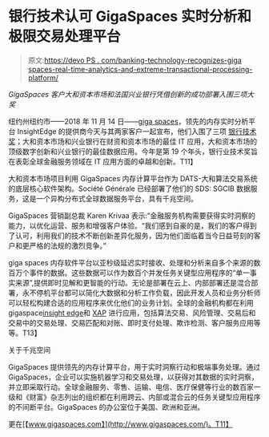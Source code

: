 # 银行技术认可 GigaSpaces 实时分析和极限交易处理平台

> 原文:[https://devo PS . com/banking-technology-recognizes-giga spaces-real-time-analytics-and-extreme-transactional-processing-platform/](https://devops.com/banking-technology-recognizes-gigaspaces-real-time-analytics-and-extreme-transactional-processing-platform/)

*GigaSpaces 客户大和资本市场和法国兴业银行凭借创新的成功部署入围三项大奖*

纽约州纽约市——2018 年 11 月 14 日——[giga spaces](https://www.gigaspaces.com/)，领先的内存实时分析平台 InsightEdge 的提供商今天与其两家客户一起宣布，他们入围了三项 [银行技术奖](https://awards.bankingtech.com/categoriespt/judged-awards/)；大和资本市场和兴业银行在财资和资本市场的最佳 IT 应用，大和资本市场的顶级数字创新和兴业银行的最佳数据应用。今年是第 19 个年头，银行业技术奖旨在表彰全球金融服务领域在 IT 应用方面的卓越和创新。T11】

大和资本市场项目利用 GigaSpaces 内存计算平台作为 DATS-大和算法交易系统的底层核心软件架构。Société Générale 已经部署了他们的 SDS: SGCIB 数据服务，这是一个异构分布式全球数据服务平台，具有千兆空间。

GigaSpaces 营销副总裁 Karen Krivaa 表示:“金融服务机构需要获得实时洞察的能力，以优化运营、服务和增强客户体验。“我们感到自豪的是，我们的客户得到了认可，利用我们的技术不断创新差异化服务，因为他们面临着当今日益苛刻的客户和更严格的法规的激烈竞争。”

giga spaces 内存软件平台以亚秒级延迟实时接收、处理和分析来自多个来源的数百万个事件的数据。这些数据可以作为数百个并发任务关键型应用程序的“单一事实来源”,提供即时见解和更智能的行动。无论是部署在云上、内部部署还是混合部署，永不停机平台都可以简化大数据和分析工作负载，因此开发人员和业务分析师可以轻松构建合适的应用程序来优化他们的业务计划。全球的金融机构都在利用 gigaspace[insight edge](https://www.gigaspaces.com/product/insightedge-platform)和 [XAP](https://www.gigaspaces.com/product/xap) 进行应用，包括算法交易、风险管理、交易后和交易中的交易处理、交易匹配和对账、即时支付处理、欺诈检测、客户服务应用等等。T13】

关于千兆空间

GigaSpaces 提供领先的内存计算平台，用于实时洞察行动和极端事务处理。通过 GigaSpaces，企业可以实施机器学习和交易处理，以获得对其数据的实时洞察，并立即采取行动。全球金融服务、零售、运输、电信、医疗保健等行业的数百家一级和《财富》杂志列出的组织都在利用跨云、内部或混合云的任务关键型应用程序的不间断平台。GigaSpaces 的办公室位于美国、欧洲和亚洲。

更在[【www.gigaspaces.com】](http://www.gigaspaces.com/)。T11】